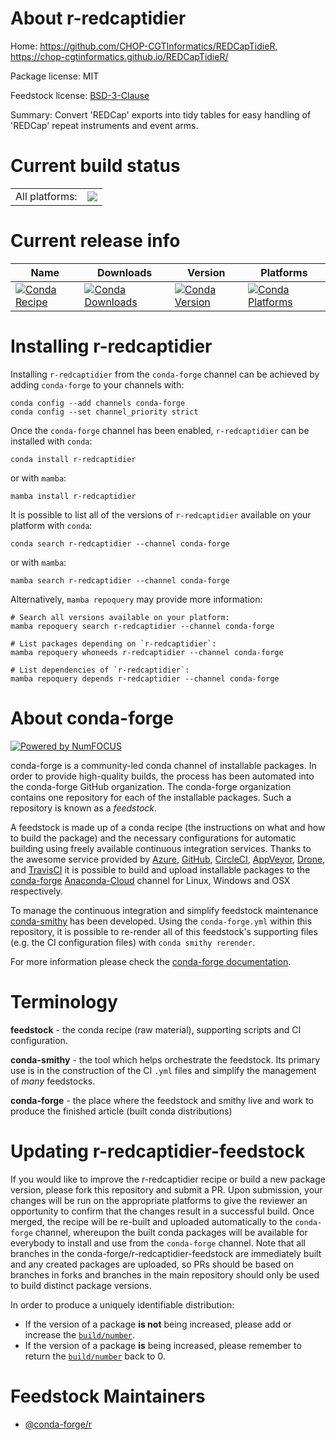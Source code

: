 About r-redcaptidier
====================

Home: https://github.com/CHOP-CGTInformatics/REDCapTidieR, https://chop-cgtinformatics.github.io/REDCapTidieR/

Package license: MIT

Feedstock license: [BSD-3-Clause](https://github.com/conda-forge/r-redcaptidier-feedstock/blob/main/LICENSE.txt)

Summary: Convert 'REDCap' exports into tidy tables for easy handling of 'REDCap' repeat instruments and event arms.

Current build status
====================


<table><tr><td>All platforms:</td>
    <td>
      <a href="https://dev.azure.com/conda-forge/feedstock-builds/_build/latest?definitionId=18286&branchName=main">
        <img src="https://dev.azure.com/conda-forge/feedstock-builds/_apis/build/status/r-redcaptidier-feedstock?branchName=main">
      </a>
    </td>
  </tr>
</table>

Current release info
====================

| Name | Downloads | Version | Platforms |
| --- | --- | --- | --- |
| [![Conda Recipe](https://img.shields.io/badge/recipe-r--redcaptidier-green.svg)](https://anaconda.org/conda-forge/r-redcaptidier) | [![Conda Downloads](https://img.shields.io/conda/dn/conda-forge/r-redcaptidier.svg)](https://anaconda.org/conda-forge/r-redcaptidier) | [![Conda Version](https://img.shields.io/conda/vn/conda-forge/r-redcaptidier.svg)](https://anaconda.org/conda-forge/r-redcaptidier) | [![Conda Platforms](https://img.shields.io/conda/pn/conda-forge/r-redcaptidier.svg)](https://anaconda.org/conda-forge/r-redcaptidier) |

Installing r-redcaptidier
=========================

Installing `r-redcaptidier` from the `conda-forge` channel can be achieved by adding `conda-forge` to your channels with:

```
conda config --add channels conda-forge
conda config --set channel_priority strict
```

Once the `conda-forge` channel has been enabled, `r-redcaptidier` can be installed with `conda`:

```
conda install r-redcaptidier
```

or with `mamba`:

```
mamba install r-redcaptidier
```

It is possible to list all of the versions of `r-redcaptidier` available on your platform with `conda`:

```
conda search r-redcaptidier --channel conda-forge
```

or with `mamba`:

```
mamba search r-redcaptidier --channel conda-forge
```

Alternatively, `mamba repoquery` may provide more information:

```
# Search all versions available on your platform:
mamba repoquery search r-redcaptidier --channel conda-forge

# List packages depending on `r-redcaptidier`:
mamba repoquery whoneeds r-redcaptidier --channel conda-forge

# List dependencies of `r-redcaptidier`:
mamba repoquery depends r-redcaptidier --channel conda-forge
```


About conda-forge
=================

[![Powered by
NumFOCUS](https://img.shields.io/badge/powered%20by-NumFOCUS-orange.svg?style=flat&colorA=E1523D&colorB=007D8A)](https://numfocus.org)

conda-forge is a community-led conda channel of installable packages.
In order to provide high-quality builds, the process has been automated into the
conda-forge GitHub organization. The conda-forge organization contains one repository
for each of the installable packages. Such a repository is known as a *feedstock*.

A feedstock is made up of a conda recipe (the instructions on what and how to build
the package) and the necessary configurations for automatic building using freely
available continuous integration services. Thanks to the awesome service provided by
[Azure](https://azure.microsoft.com/en-us/services/devops/), [GitHub](https://github.com/),
[CircleCI](https://circleci.com/), [AppVeyor](https://www.appveyor.com/),
[Drone](https://cloud.drone.io/welcome), and [TravisCI](https://travis-ci.com/)
it is possible to build and upload installable packages to the
[conda-forge](https://anaconda.org/conda-forge) [Anaconda-Cloud](https://anaconda.org/)
channel for Linux, Windows and OSX respectively.

To manage the continuous integration and simplify feedstock maintenance
[conda-smithy](https://github.com/conda-forge/conda-smithy) has been developed.
Using the ``conda-forge.yml`` within this repository, it is possible to re-render all of
this feedstock's supporting files (e.g. the CI configuration files) with ``conda smithy rerender``.

For more information please check the [conda-forge documentation](https://conda-forge.org/docs/).

Terminology
===========

**feedstock** - the conda recipe (raw material), supporting scripts and CI configuration.

**conda-smithy** - the tool which helps orchestrate the feedstock.
                   Its primary use is in the construction of the CI ``.yml`` files
                   and simplify the management of *many* feedstocks.

**conda-forge** - the place where the feedstock and smithy live and work to
                  produce the finished article (built conda distributions)


Updating r-redcaptidier-feedstock
=================================

If you would like to improve the r-redcaptidier recipe or build a new
package version, please fork this repository and submit a PR. Upon submission,
your changes will be run on the appropriate platforms to give the reviewer an
opportunity to confirm that the changes result in a successful build. Once
merged, the recipe will be re-built and uploaded automatically to the
`conda-forge` channel, whereupon the built conda packages will be available for
everybody to install and use from the `conda-forge` channel.
Note that all branches in the conda-forge/r-redcaptidier-feedstock are
immediately built and any created packages are uploaded, so PRs should be based
on branches in forks and branches in the main repository should only be used to
build distinct package versions.

In order to produce a uniquely identifiable distribution:
 * If the version of a package **is not** being increased, please add or increase
   the [``build/number``](https://docs.conda.io/projects/conda-build/en/latest/resources/define-metadata.html#build-number-and-string).
 * If the version of a package **is** being increased, please remember to return
   the [``build/number``](https://docs.conda.io/projects/conda-build/en/latest/resources/define-metadata.html#build-number-and-string)
   back to 0.

Feedstock Maintainers
=====================

* [@conda-forge/r](https://github.com/conda-forge/r/)

